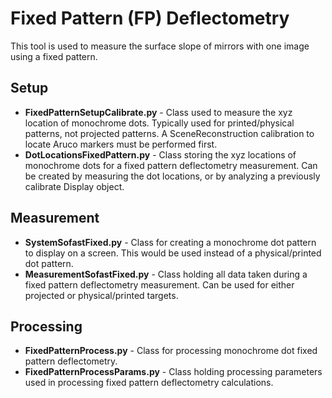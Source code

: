 # Fixed Pattern (FP) Deflectometry
This tool is used to measure the surface slope of mirrors with one image using a fixed pattern. 

## Setup
- **FixedPatternSetupCalibrate.py** - Class used to measure the xyz location of monochrome dots. Typically used for printed/physical patterns, not projected patterns. A SceneReconstruction calibration to locate Aruco markers must be performed first.
- **DotLocationsFixedPattern.py** - Class storing the xyz locations of monochrome dots for a fixed pattern deflectometry measurement. Can be created by measuring the dot locations, or by analyzing a previously calibrate Display object.

## Measurement
- **SystemSofastFixed.py** - Class for creating a monochrome dot pattern to display on a screen. This would be used instead of a physical/printed dot pattern.
- **MeasurementSofastFixed.py** - Class holding all data taken during a fixed pattern deflectometry measurement. Can be used for either projected or physical/printed targets.

## Processing
- **FixedPatternProcess.py** - Class for processing monochrome dot fixed pattern deflectometry.
- **FixedPatternProcessParams.py** - Class holding processing parameters used in processing fixed pattern deflectometry calculations.
